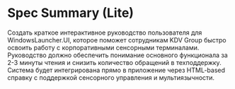 # Spec Summary (Lite)

Создать краткое интерактивное руководство пользователя для WindowsLauncher.UI, которое поможет сотрудникам KDV Group быстро освоить работу с корпоративными сенсорными терминалами. Руководство должно обеспечить понимание основного функционала за 2-3 минуты чтения и снизить количество обращений в техподдержку. Система будет интегрирована прямо в приложение через HTML-based справку с поддержкой сенсорного управления и мультиязычности.